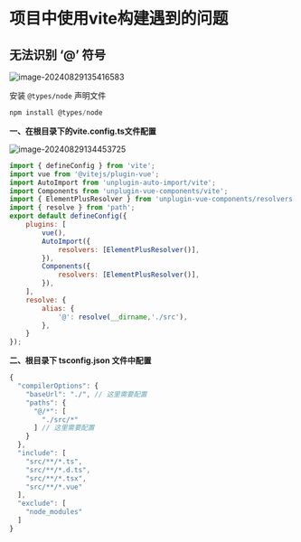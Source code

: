 # 项目中使用vite构建遇到的问题

## 无法识别 ‘@’ 符号

![image-20240829135416583](https://oss.snailuu.cn/picgo/image-20240829135416583.png)

安装 `@types/node` 声明文件

```javascript
npm install @types/node
```

**一、在根目录下的vite.config.ts文件配置**

![image-20240829134453725](https://oss.snailuu.cn/picgo/image-20240829134453725.png)

```javascript title="vite.config.ts"
import { defineConfig } from 'vite';
import vue from '@vitejs/plugin-vue';
import AutoImport from 'unplugin-auto-import/vite';
import Components from 'unplugin-vue-components/vite';
import { ElementPlusResolver } from 'unplugin-vue-components/resolvers';
import { resolve } from 'path';
export default defineConfig({
	plugins: [
		vue(),
		AutoImport({
			resolvers: [ElementPlusResolver()],
		}),
		Components({
			resolvers: [ElementPlusResolver()],
		}),
	],
	resolve: {
		alias: {
            '@': resolve(__dirname,'./src'),
        },
	}
});
```

**二、根目录下 tsconfig.json 文件中配置**

```javascript title="tsconfig.json"
{
  "compilerOptions": {
    "baseUrl": "./", // 这里需要配置
    "paths": {
      "@/*": [
        "./src/*"
      ] // 这里需要配置
    }
  },
  "include": [
    "src/**/*.ts",
    "src/**/*.d.ts",
    "src/**/*.tsx",
    "src/**/*.vue"
  ],
  "exclude": [
    "node_modules"
  ]
}
```


